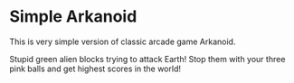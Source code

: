 # Simple Arkanoid
This is very simple version of classic arcade game Arkanoid. 

Stupid green alien blocks trying to attack Earth! Stop them with your three pink balls and get highest scores in the world!

